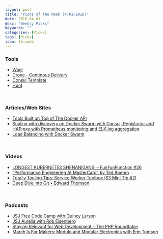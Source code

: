 ```yaml
---
layout: post
title: "Picks of the Week (4/01/2016)"
date: 2016-04-01
desc: "Weekly Picks"
keywords: ""
categories: [Picks]
tags: [Picks]
icon: fa-code
---
```


 
<h3 id="tools:8bb1a1250d10a811633b25514e1e3000">Tools</h3>

<ul>
<li><a href="http://ahmetalpbalkan.github.io/wagl/">Wagl</a></li>
<li><a href="https://github.com/drone/drone">Drone - Continous Delivery</a></li>
<li><a href="https://github.com/hashicorp/consul-template">Consul Template</a></li>
<li><a href="https://github.com/jeremenichelli/hunt">Hunt</a></li>
</ul>

<p><br /></p>

<h3 id="articles-web-sites:8bb1a1250d10a811633b25514e1e3000">Articles/Web Sites</h3>

<ul>
<li><a href="http://nordicapis.com/tools-built-on-top-of-the-docker-api/">Tools Built on Top of The Docker API</a></li>
<li><a href="http://sirile.github.io/2015/07/28/scaling-with-discovery-on-docker-swarm-with-consul-registrator-and-haproxy-with-prometheus-monitoring-and-elk-log-aggregation.html">Scaling with discovery on Docker Swarm with Consul, Registrator and HAProxy with Prometheus monitoring and ELK log aggregation</a></li>
<li><a href="https://botleg.com/stories/load-balancing-with-docker-swarm/">Load Balancing with Docker Swarm</a></li>
</ul>

<p><br /></p>

<h3 id="videos:8bb1a1250d10a811633b25514e1e3000">Videos</h3>

<ul>
<li><a href="https://www.youtube.com/watch?v=HptbRSdv6kg">LONGEST KUBERNETES SHENANIGANS! - FunFunFunction #26</a></li>
<li><a href="https://www.youtube.com/watch?v=Fq97BvwoJbU">&ldquo;Performance Engineering At MasterCard&rdquo; by Ted Boehm</a></li>
<li><a href="https://www.youtube.com/watch?v=gfHXekzD7p0">Totally Tooling Tips: Service Worker Toolbox (S3 Mini Tip #2)</a></li>
<li><a href="https://www.youtube.com/watch?v=dBSHLb1B8sw">Deep Dive into Git • Edward Thomson</a></li>
</ul>

<p><br /></p>

<h3 id="podcasts:8bb1a1250d10a811633b25514e1e3000">Podcasts</h3>

<ul>
<li><a href="https://devchat.tv/js-jabber/204-jsj-free-code-camp-with-quincy-larson">JSJ Free Code Camp with Quincy Larson</a></li>
<li><a href="https://devchat.tv/js-jabber/203-jsj-aurelia-with-rob-eisenberg">JSJ Aurelia with Rob Eisenberg</a></li>
<li><a href="https://www.phproundtable.com/episode/staying-relevant-in-an-ever-changing-web-development-world">Staying Relevant for Web Development - The PHP Roundtable</a></li>
<li><a href="http://hanselminutes.com/520/march-is-for-makers-modulo-and-modular-electronics-with-erin-tomson">March Is For Makers: Modulo and Modular Electronics with Erin Tomson</a></li>
</ul>
